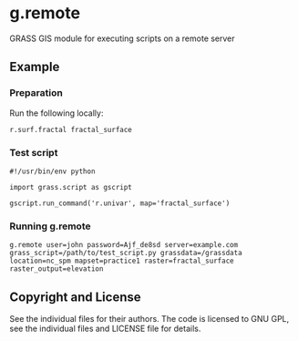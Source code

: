 # g.remote

GRASS GIS module for executing scripts on a remote server


## Example

### Preparation

Run the following locally:

    r.surf.fractal fractal_surface

### Test script

    #!/usr/bin/env python

    import grass.script as gscript

    gscript.run_command('r.univar', map='fractal_surface')

### Running g.remote

    g.remote user=john password=Ajf_de8sd server=example.com grass_script=/path/to/test_script.py grassdata=/grassdata location=nc_spm mapset=practice1 raster=fractal_surface raster_output=elevation


## Copyright and License

See the individual files for their authors. The code is licensed to
GNU GPL, see the individual files and LICENSE file for details.
